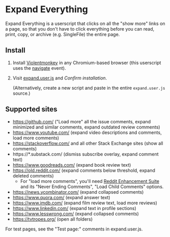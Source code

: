 # Expand Everything

Expand Everything is a userscript that clicks on all the "show more" links
on a page, so that you don't have to click everything before you can read,
print, copy, or archive (e.g. SingleFile) the entire page.

## Install

1. Install [Violentmonkey](https://violentmonkey.github.io/) in any Chromium-based browser (this userscript uses the [navigate](https://developer.mozilla.org/en-US/docs/Web/API/Navigation/navigate_event) event).
2. Visit [expand.user.js](https://raw.githubusercontent.com/ludios/expand-everything/master/expand.user.js) and _Confirm installation_.

   (Alternatively, create a new script and paste in the entire <code>expand.user.js</code> source.)

## Supported sites

- https://github.com/ ("Load more" all the issue comments, expand minimized and similar comments, expand outdated review comments)
- https://www.youtube.com/ (expand video descriptions and comments, load more comments)
- https://stackoverflow.com/ and all other Stack Exchange sites (show all comments)
- https://\*.substack.com/ (dismiss subscribe overlay, expand comment text)
- https://www.goodreads.com/ (expand book review text)
- https://old.reddit.com/ (expand comments below threshold, expand deleted comments)
  - For "load more comments", you'll need [Reddit Enhancement Suite](https://github.com/honestbleeps/Reddit-Enhancement-Suite) and its "Never Ending Comments", "Load Child Comments" options.
- https://news.ycombinator.com/ (expand collapsed comments)
- https://www.quora.com/ (expand answer text)
- https://www.imdb.com/ (expand film review text, load more reviews)
- https://www.linkedin.com/ (expand text in profile sections)
- https://www.lesswrong.com/ (expand collapsed comments)
- https://tvtropes.org/ (open all folders)

For test pages, see the "Test page:" comments in expand.user.js.
